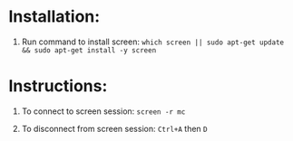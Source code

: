 # Installation:

1. Run command to install screen: `which screen || sudo apt-get update && sudo apt-get install -y screen`

# Instructions:

1. To connect to screen session: `screen -r mc`

2. To disconnect from screen session: `Ctrl+A` then `D`